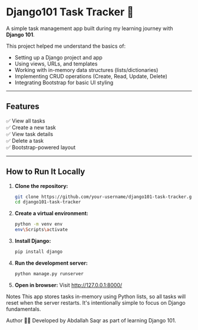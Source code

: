 # Django101 Task Tracker 📝

A simple task management app built during my learning journey with **Django 101**.

This project helped me understand the basics of:
- Setting up a Django project and app
- Using views, URLs, and templates
- Working with in-memory data structures (lists/dictionaries)
- Implementing CRUD operations (Create, Read, Update, Delete)
- Integrating Bootstrap for basic UI styling

---

## Features

✅ View all tasks  
✅ Create a new task  
✅ View task details  
✅ Delete a task  
✅ Bootstrap-powered layout  

---

## How to Run It Locally

1. **Clone the repository:**
   ```bash
   git clone https://github.com/your-username/django101-task-tracker.git
   cd django101-task-tracker
   
2. **Create a virtual environment:**
   ```bash
   python -m venv env
   env\Scripts\activate
   ```
3. **Install Django:**
   ```bash
   pip install django
   ```
4. **Run the development server:**
   ```bash
   python manage.py runserver
   ```
5. **Open in browser:**
   Visit http://127.0.0.1:8000/

Notes
This app stores tasks in-memory using Python lists, so all tasks will reset when the server restarts. It's intentionally simple to focus on Django fundamentals.

Author
👨‍💻 Developed by Abdallah Saqr as part of learning Django 101.
